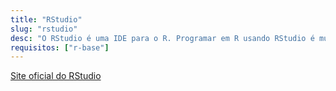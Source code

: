 ```yaml
---
title: "RStudio"
slug: "rstudio"
desc: "O RStudio é uma IDE para o R. Programar em R usando RStudio é muito mais prazeroso uma vez que ele fornece atalhos de teclado para execução do código, autocomplete para nome de variáveis e funções, visualizador de arquivo, gráficos e etc."
requisitos: ["r-base"]
---
```


[<i class="far fa-newspaper"></i> Site oficial do RStudio](https://www.rstudio.com)


